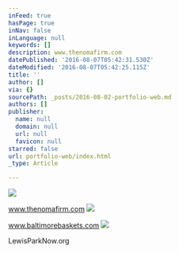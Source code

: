 ```yaml
---
inFeed: true
hasPage: true
inNav: false
inLanguage: null
keywords: []
description: www.thenomafirm.com
datePublished: '2016-08-07T05:42:31.530Z'
dateModified: '2016-08-07T05:42:25.115Z'
title: ''
author: []
via: {}
sourcePath: _posts/2016-08-02-portfolio-web.md
authors: []
publisher:
  name: null
  domain: null
  url: null
  favicon: null
starred: false
url: portfolio-web/index.html
_type: Article

---
```

![](https://the-grid-user-content.s3-us-west-2.amazonaws.com/f4676239-ac6e-40c5-841d-9fc2704e2760.jpg)

www.thenomafirm.com
![](https://the-grid-user-content.s3-us-west-2.amazonaws.com/a6238636-2d93-4ff3-ac35-3362adbef94a.jpg)

www.baltimorebaskets.com
![](https://the-grid-user-content.s3-us-west-2.amazonaws.com/35bfc7de-ab2f-44cc-b5d9-2741d4108e57.jpg)

LewisParkNow.org